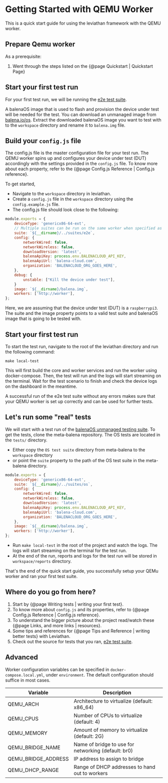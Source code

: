# Getting Started with QEMU Worker

This is a quick start guide for using the leviathan framework with the QEMU worker.

## Prepare Qemu worker

As a prerequisite: 
1. Went through the steps listed on the {@page Quickstart | Quickstart Page}

## Start your first test run

For your first test run, we will be running the [e2e test suite](https://github.com/balena-os/leviathan/tree/master/suites/e2e).

A balenaOS image that is used to flash and provision the device under test will be needed for the test. You can download an unmanaged image from [balena.io/os](https://www.balena.io/os/#download). Extract the downloaded balenaOS image you want to test with to the `workspace` directory and rename it to `balena.img` file.

## Build your `config.js` file

The config.js file is the master configuration file for your test run. The QEMU worker spins up and configures your device under test (DUT) accordingly with the settings provided in the `config.js` file. To know more about each property, refer to the {@page Config.js Reference | Config.js reference}.

To get started,

- Navigate to the `workspace` directory in leviathan.
- Create a `config.js` file in the `workspace` directory using the `config.example.js` file.
- The config.js file should look close to the following:

```js
module.exports = {
    deviceType: 'genericx86-64-ext',
    // Multiple suites can be run on the same worker when specified as an array.
    suite: `${__dirname}/../suites/e2e`,
    config: {
        networkWired: false,
        networkWireless: false,
        downloadVersion: 'latest',
        balenaApiKey: process.env.BALENACLOUD_API_KEY,
        balenaApiUrl: 'balena-cloud.com',
        organization: 'BALENACLOUD_ORG_GOES_HERE',
    },
    debug: {
        unstable: ["Kill the device under test"],
    }
    image: `${__dirname}/balena.img`,
    workers: ['http://worker'],
};
```

Here, we are assuming that the device under test (DUT) is a `raspberrypi3`. The suite and the image property points to a valid test suite and balenaOS image that is going to be tested with. 

## Start your first test run

To start the test run, navigate to the root of the leviathan directory and run the following command:

```
make local-test
```

This will first build the core and worker services and run the worker using docker-compose. Then, the test will run and the logs will start streaming on the terminal. Wait for the test scenario to finish and check the device logs on the dashboard in the meantime. 

A successful run of the e2e test suite without any errors makes sure that your QEMU worker is set up correctly and can be used for further tests.

## Let's run some "real" tests

We will start with a test run of the [balenaOS unmanaged testing suite](https://github.com/balena-os/meta-balena/tree/master/tests/suites). To get the tests, clone the meta-balena repository. The OS tests are located in the `tests/` directory.

- Either copy the `OS test suite` directory from meta-balena to the `workspace` directory 
- or point the `suite` property to the path of the OS test suite in the meta-balena directory.

```js
module.exports = {
    deviceType: 'genericx86-64-ext',
    suite: `${__dirname}/../suites/os`,
    config: {
        networkWired: false,
        networkWireless: false,
        downloadVersion: 'latest',
        balenaApiKey: process.env.BALENACLOUD_API_KEY,
        balenaApiUrl: 'balena-cloud.com',
        organization: 'BALENACLOUD_ORG_GOES_HERE',
    },
    image: `${__dirname}/balena.img`,
    workers: ['http://worker'],
};
```

- Run `make local-test` in the root of the project and watch the logs. The logs will start streaming on the terminal for the test run.
- At the end of the run, reports and logs for the test run will be stored in `workspace/reports` directory.


That's the end of the quick start guide, you successfully setup your QEMu worker and ran your first test suite.

## Where do you go from here?

1. Start by {@page Writing tests | writing your first test}.
2. To know more about `config.js` and its properties, refer to {@page Config.js Reference | Config.js reference}.
3. To understand the bigger picture about the project read/watch these {@page Links, and more links | resources}.
4. Some tips and references for {@page Tips and Reference | writing better tests} with Leviathan.
5. Check out the source for tests that you ran, [e2e test suite](https://github.com/balena-os/leviathan/tree/master/suites).

## Advanced

Worker configuration variables can be specified in `docker-compose.local.yml`, under `environment`. The default configuration should suffice in most cases.

| Variable            | Description                                         |
| ------------------- | --------------------------------------------------- |
| QEMU_ARCH           | Architecture to virtualize (default: x86_64)        |
| QEMU_CPUS           | Number of CPUs to virtualize (default: 4)           |
| QEMU_MEMORY         | Amount of memory to virtualize (default: 2G)        |
| QEMU_BRIDGE_NAME    | Name of bridge to use for networking (default: br0) |
| QEMU_BRIDGE_ADDRESS | IP address to assign to bridge                      |
| QEMU_DHCP_RANGE     | Range of DHCP addresses to hand out to workers      |

